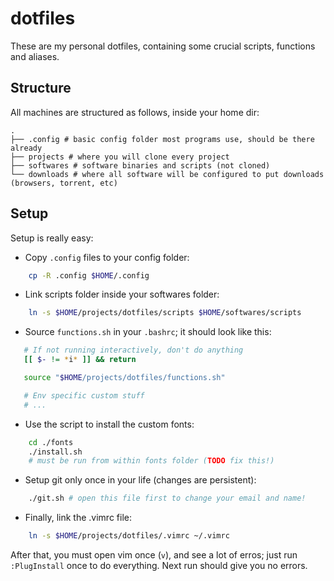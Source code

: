# dotfiles

These are my personal dotfiles, containing some crucial scripts, functions and aliases.

## Structure

All machines are structured as follows, inside your home dir:

```
.
├── .config # basic config folder most programs use, should be there already
├── projects # where you will clone every project
├── softwares # software binaries and scripts (not cloned)
└── downloads # where all software will be configured to put downloads (browsers, torrent, etc)
```

## Setup

Setup is really easy:

 * Copy `.config` files to your config folder:

```bash
    cp -R .config $HOME/.config
```

 * Link scripts folder inside your softwares folder:

 ```bash
     ln -s $HOME/projects/dotfiles/scripts $HOME/softwares/scripts
 ```

 * Source `functions.sh` in your `.bashrc`; it should look like this:

 ```bash
    # If not running interactively, don't do anything
    [[ $- != *i* ]] && return

    source "$HOME/projects/dotfiles/functions.sh"

    # Env specific custom stuff
    # ...
 ```

 * Use the script to install the custom fonts:

```bash
    cd ./fonts
    ./install.sh
    # must be run from within fonts folder (TODO fix this!)
```

 * Setup git only once in your life (changes are persistent):

```bash
    ./git.sh # open this file first to change your email and name!
```

 * Finally, link the .vimrc file:

 ```bash
     ln -s $HOME/projects/dotfiles/.vimrc ~/.vimrc
```

After that, you must open vim once (`v`), and see a lot of erros; just run `:PlugInstall` once to do everything. Next run should give you no errors.
